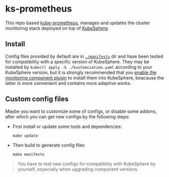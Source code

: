 # ks-prometheus

This repo based [kube-prometheus](https://github.com/prometheus-operator/kube-prometheus.git), manages and updates the cluster monitoring stack deployed on top of [KubeSphere](https://github.com/kubesphere/kubesphere.git).

## Install

Config files provided by default are in [`./manifests`](./manifests) dir and have been tested for compatibility with a specific version of KubeSphere. They may be installed by `kubectl apply -k ./kustomization.yaml` according to your KubeSphere version, but it is strongly recommended that you [enable the monitoring component plugin](https://kubesphere.com.cn/en/docs/quick-start/enable-pluggable-components/) to install them into KubeSphere, beacause the latter is more convenient and contains more adaptive works.

## Custom config files

Maybe you want to customize some of configs, or disable some addons,  after which you can get new configs by the following steps: 
- First install or update some tools and dependencies:  
    ```shell
    make update
    ```
- Then build to generate config files
    ```shell
    make manifests
    ```
> You have to test new configs for compatiblity with KubeSphere by yourself, especially when upgrading component versions.